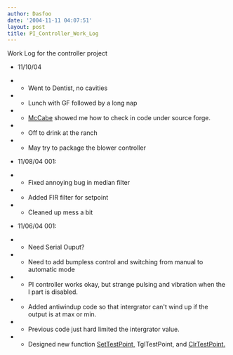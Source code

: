 ```yaml
---
author: Dasfoo
date: '2004-11-11 04:07:51'
layout: post
title: PI_Controller_Work_Log
---
```


Work Log for the controller project

* 11/10/04
* * Went to Dentist, no cavities
* * Lunch with GF followed by a long nap
* * [McCabe](McCabe.html) showed me how to check in code under source forge.
* * Off to drink at the ranch
* * May try to package the blower controller

* 11/08/04 001:
* * Fixed annoying bug in median filter
* * Added FIR filter for setpoint
* * Cleaned up mess a bit

* 11/06/04 001:
* * Need Serial Ouput?
* * Need to add bumpless control and switching from manual to automatic mode
* * PI controller works okay, but strange pulsing and vibration when the I part is disabled.
* * Added antiwindup code so that intergrator can't wind up if the output is at max or min. 
* * Previous code just hard limited the intergrator value.
* * Designed new function [SetTestPoint,](SetTestPoint,.html) TglTestPoint, and [ClrTestPoint.](ClrTestPoint..html) 
